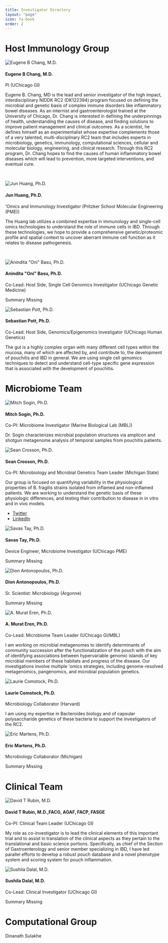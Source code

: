 ```yaml
---
title: Investigator Directory
layout: "page"
icon: fa-book
order: 2
---
```


# Host Immunology Group

<div class="et_pb_column et_pb_column_4_4 et_pb_column_1  et_pb_css_mix_blend_mode_passthrough et-last-child">
<div class="et_pb_module et_pb_team_member et_pb_team_member_0 clearfix  et_pb_bg_layout_light">
<div class="et_pb_team_member_image et-waypoint et_pb_animation_fade_in et-animated"><img src="https://voices.uchicago.edu/rc2pouch/files/2019/12/gene.jpg" alt="Eugene B Chang, M.D."></div>
<div class="et_pb_team_member_description">
<h4 class="et_pb_module_header">Eugene B Chang, M.D.</h4>
<p class="et_pb_member_position">PI (UChicago GI)</p>
<div><p>Eugene B. Chang, MD is the lead and senior investigator of the high impact, interdisciplinary NIDDK RC2 (DK122394) program focused on defining the microbial and genetic basis of complex immune disorders like inflammatory bowel diseases. As an internist and gastroenterologist trained at the University of Chicago, Dr. Chang is interested in defining the underpinnings of health, understanding the causes of disease, and finding solutions to improve patient management and clinical outcomes. As a scientist, he defines himself as an experimentalist whose expertise complements those of a very talented, multi-disciplinary RC2 team that includes experts in microbiology, genetics, immunology, computational sciences, cellular and molecular biology, engineering, and clinical research. Through this RC2 program, Dr. Chang hopes to find the causes of human inflammatory bowel diseases which will lead to prevention, more targeted interventions, and eventual cure.&nbsp;</p>
<p>&nbsp;</p></div>

<div class="et_pb_module et_pb_team_member et_pb_team_member_1 clearfix  et_pb_bg_layout_light">
<div class="et_pb_team_member_image et-waypoint et_pb_animation_fade_in et-animated"><img src="https://voices.uchicago.edu/rc2pouch/files/2019/11/rc2huang.jpg" alt="Jun Huang, Ph.D.">
<div class="et_pb_team_member_description">
<h4 class="et_pb_module_header">Jun Huang, Ph.D.</h4>
<p class="et_pb_member_position">'Omics and Immunology Investigator (Pritzker School Molecular Engineering (PME))</p>
<div><p>The Huang lab utilizes a combined expertise in immunology and single-cell omics technologies to understand the role of immune cells in IBD. Through these technologies, we hope to provide a comprehensive genetic/proteomic profile and spatial context to uncover aberrant immune cell function as it relates to disease pathogenesis.&nbsp;</p>
<p>&nbsp;</p></div>

<div class="et_pb_team_member_image et-waypoint et_pb_animation_fade_in et-animated"><img src="https://voices.uchicago.edu/rc2pouch/files/2019/11/rc2basu.jpg" alt="Anindita &quot;Oni&quot; Basu, Ph.D." srcset="https://voices.uchicago.edu/rc2pouch/files/2019/11/rc2basu.jpg 240w, https://voices.uchicago.edu/rc2pouch/files/2019/11/rc2basu-150x150.jpg 150w" sizes="(max-width: 240px) 100vw, 240px">
<h4 class="et_pb_module_header">Anindita "Oni" Basu, Ph.D.</h4>
<p class="et_pb_member_position">Co-Lead: Host Side, Single Cell Genomics Investigator (UChicago Genetic Medicine)</p>
<div><p>Summary Missing</p>

<img src="https://voices.uchicago.edu/rc2pouch/files/2019/11/rc2pott-e1573842181525.jpg" alt="Sebastian Pott, Ph.D.">
<h4 class="et_pb_module_header">Sebastian Pott, Ph.D.</h4>
<p class="et_pb_member_position">Co-Lead: Host Side, Genomics/Epigenomics Investigator (UChicago Human Genetics)</p>
<div><p>The gut is a highly complex organ with many different cell types within the mucosa, many of which are affected by, and contribute to, the development of pouchitis and IBD in general. We are using single cell genomics techniques to detect and understand cell-type specific gene expression that is associated with the development of pouchitis.</p>

# Microbiome Team 

<img src="https://voices.uchicago.edu/rc2pouch/files/2019/11/rc2sogin-e1573842083295.jpg" alt="Mitch Sogin, Ph.D.">
<h4 class="et_pb_module_header">Mitch Sogin, Ph.D.</h4>
<p class="et_pb_member_position">Co-PI: Microbiome Investigator (Marine Biological Lab (MBL))</p>
<div><p>Dr. Sogin characterizes microbial population structures via amplicon and shotgun metagenome analysis of temporal samples from pouchitis patients.</p>
				
<div class="et_pb_team_member_image et-waypoint et_pb_animation_fade_in et-animated"><img src="https://voices.uchicago.edu/rc2pouch/files/2019/11/rc2crosson-e1573842095174.jpg" alt="Sean Crosson, Ph.D."></div>
<div class="et_pb_team_member_description">
<h4 class="et_pb_module_header">Sean Crosson, Ph.D.</h4>
<p class="et_pb_member_position">Co-PI: Microbiology and Microbial Genetics Team Leader (Michigan State)</p>
<div><p>Our group is focused on quantifying variability in the physiological properties of B. fragilis strains isolated from inflamed and non-inflamed patients. We are working to understand the genetic basis of these physiologic differences, and testing their contribution to disease in in vitro and in vivo models.&nbsp;</p>
<ul class="et_pb_member_social_links"><li>
<a href="https://twitter.com/sean_crosson" class="et_pb_font_icon et_pb_twitter_icon"><span>Twitter</span></a>
</li><li><a href="https://www.linkedin.com/in/sean-crosson-5661607/" class="et_pb_font_icon et_pb_linkedin_icon"><span>LinkedIn</span></a></li></ul>
</div> <!-- .et_pb_team_member_description -->
</div>

<img src="https://voices.uchicago.edu/rc2pouch/files/2019/11/rc2tay-e1573842068358.jpg" alt="Savas Tay, Ph.D.">
<h4 class="et_pb_module_header">Savas Tay, Ph.D.</h4>
<p class="et_pb_member_position">Device Engineer, Microbiome Investigator (UChicago PME)</p>
<div><p>Summary Missing</p>

<img src="https://voices.uchicago.edu/rc2pouch/files/2019/11/rc2anton-e1573842309148.png" alt="Dion Antonopoulos, Ph.D. ">
<h4 class="et_pb_module_header">Dion Antonopoulos, Ph.D. </h4>
<p class="et_pb_member_position">Sr. Scientist: Microbiology (Argonne)</p>
<div><p>Summary Missing</p>

<img src="https://voices.uchicago.edu/rc2pouch/files/2019/11/rec2eren.jpg" alt="A. Murat Eren, Ph.D." srcset="https://voices.uchicago.edu/rc2pouch/files/2019/11/rec2eren.jpg 240w, https://voices.uchicago.edu/rc2pouch/files/2019/11/rec2eren-150x150.jpg 150w" sizes="(max-width: 240px) 100vw, 240px">
<h4 class="et_pb_module_header">A. Murat Eren, Ph.D.</h4>
<p class="et_pb_member_position">Co-Lead: Microbiome Team Leader (UChicago GI/MBL)</p>
<div><p>I am working on microbial metagenomes to identify determinants of community succession after the functionalization of the pouch with the aim of identifying associations between hypervariable genomic islands of key microbial members of these habitats and progress of the disease. Our investigations involve multiple 'omics strategies, including genome-resolved metagenomics, pangenomics, and microbial population genetics.</p>

<img src="https://voices.uchicago.edu/rc2pouch/files/2019/11/rc2comstockkkk-e1573842527655.jpg" alt="Laurie Comstock, Ph.D.">
<h4 class="et_pb_module_header">Laurie Comstock, Ph.D.</h4>
<p class="et_pb_member_position">Microbiology Collaborator (Harvard)</p>
<div><p>I am using my expertise in Bacteroides biology and of capsular polysaccharide genetics of these bacteria to support the investigators of the RC2.</p>

<img src="https://voices.uchicago.edu/rc2pouch/files/2019/11/rc2martenss-e1573842268348.jpg" alt="Eric Martens, Ph.D.">
<h4 class="et_pb_module_header">Eric Martens, Ph.D.</h4>
<p class="et_pb_member_position">Microbiology Collaborator (Michigan)</p>
<div><p>Summary Missing</p>


# Clinical Team


<img src="https://voices.uchicago.edu/rc2pouch/files/2019/11/rc2rubin-e1573842105622.jpg" alt="David T Rubin, M.D.">
<h4 class="et_pb_module_header">David T Rubin, M.D.,FACG, AGAF, FACP, FASGE</h4>
<p class="et_pb_member_position">Co-PI: Clinical Team Leader (UChicago GI)</p>
<div><p>My role as co-investigator is to lead the clinical elements of this important trial and to assist in translation of the clinical aspects as they pertain to the translational and basic science portions. Specifically, as chief of the Section of Gastroenterology and senior member specializing in IBD, I have led parallel efforts to develop a robust pouch database and a novel phenotype system and scoring system for pouch inflammation.</p>

<img src="https://voices.uchicago.edu/rc2pouch/files/2019/11/rc2sushila-e1573842288821.jpg" alt="Sushila Dalal, M.D.">
<h4 class="et_pb_module_header">Sushila Dalal, M.D.</h4>
<p class="et_pb_member_position">Co-Lead: Clinical Investigator (UChicago GI)</p>
<div><p>Summary Missing</p>
	
# Computational Group

Dinanath Sulakhe

